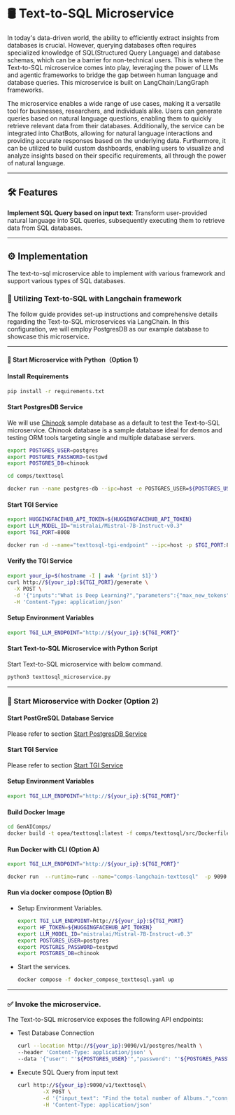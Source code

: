 # 🛢 Text-to-SQL Microservice

In today's data-driven world, the ability to efficiently extract insights from databases is crucial. However, querying databases often requires specialized knowledge of SQL(Structured Query Language) and database schemas, which can be a barrier for non-technical users. This is where the Text-to-SQL microservice comes into play, leveraging the power of LLMs and agentic frameworks to bridge the gap between human language and database queries. This microservice is built on LangChain/LangGraph frameworks.

The microservice enables a wide range of use cases, making it a versatile tool for businesses, researchers, and individuals alike. Users can generate queries based on natural language questions, enabling them to quickly retrieve relevant data from their databases. Additionally, the service can be integrated into ChatBots, allowing for natural language interactions and providing accurate responses based on the underlying data. Furthermore, it can be utilized to build custom dashboards, enabling users to visualize and analyze insights based on their specific requirements, all through the power of natural language.

---

## 🛠️ Features

**Implement SQL Query based on input text**: Transform user-provided natural language into SQL queries, subsequently executing them to retrieve data from SQL databases.

---

## ⚙️ Implementation

The text-to-sql microservice able to implement with various framework and support various types of SQL databases.

### 🔗 Utilizing Text-to-SQL with Langchain framework

The follow guide provides set-up instructions and comprehensive details regarding the Text-to-SQL microservices via LangChain. In this configuration, we will employ PostgresDB as our example database to showcase this microservice.

---

#### 🚀 Start Microservice with Python（Option 1）

#### Install Requirements

```bash
pip install -r requirements.txt
```

#### Start PostgresDB Service

We will use [Chinook](https://github.com/lerocha/chinook-database) sample database as a default to test the Text-to-SQL microservice. Chinook database is a sample database ideal for demos and testing ORM tools targeting single and multiple database servers.

```bash
export POSTGRES_USER=postgres
export POSTGRES_PASSWORD=testpwd
export POSTGRES_DB=chinook

cd comps/texttosql

docker run --name postgres-db --ipc=host -e POSTGRES_USER=${POSTGRES_USER} -e POSTGRES_HOST_AUTH_METHOD=trust -e POSTGRES_DB=${POSTGRES_DB} -e POSTGRES_PASSWORD=${POSTGRES_PASSWORD} -p 5442:5432 -d -v ./chinook.sql:/docker-entrypoint-initdb.d/chinook.sql postgres:latest
```

#### Start TGI Service

```bash
export HUGGINGFACEHUB_API_TOKEN=${HUGGINGFACEHUB_API_TOKEN}
export LLM_MODEL_ID="mistralai/Mistral-7B-Instruct-v0.3"
export TGI_PORT=8008

docker run -d --name="texttosql-tgi-endpoint" --ipc=host -p $TGI_PORT:80 -v ./data:/data --shm-size 1g -e HF_TOKEN=${HUGGINGFACEHUB_API_TOKEN} -e model=${LLM_MODEL_ID} ghcr.io/huggingface/text-generation-inference:2.1.0 --model-id $LLM_MODEL_ID
```

#### Verify the TGI Service

```bash
export your_ip=$(hostname -I | awk '{print $1}')
curl http://${your_ip}:${TGI_PORT}/generate \
  -X POST \
  -d '{"inputs":"What is Deep Learning?","parameters":{"max_new_tokens":17, "do_sample": true}}' \
  -H 'Content-Type: application/json'
```

#### Setup Environment Variables

```bash
export TGI_LLM_ENDPOINT="http://${your_ip}:${TGI_PORT}"
```

#### Start Text-to-SQL Microservice with Python Script

Start Text-to-SQL microservice with below command.

```bash
python3 texttosql_microservice.py
```

---

### 🚀 Start Microservice with Docker (Option 2)

#### Start PostGreSQL Database Service

Please refer to section [Start PostgresDB Service](#start-postgresdb-service)

#### Start TGI Service

Please refer to section [Start TGI Service](#start-tgi-service)

#### Setup Environment Variables

```bash
export TGI_LLM_ENDPOINT="http://${your_ip}:${TGI_PORT}"
```

#### Build Docker Image

```bash
cd GenAIComps/
docker build -t opea/texttosql:latest -f comps/texttosql/src/Dockerfile .
```

#### Run Docker with CLI (Option A)

```bash
export TGI_LLM_ENDPOINT="http://${your_ip}:${TGI_PORT}"

docker run  --runtime=runc --name="comps-langchain-texttosql"  -p 9090:8080 --ipc=host -e llm_endpoint_url=${TGI_LLM_ENDPOINT} opea/texttosql:latest
```

#### Run via docker compose (Option B)

- Setup Environment Variables.

  ```bash
  export TGI_LLM_ENDPOINT=http://${your_ip}:${TGI_PORT}
  export HF_TOKEN=${HUGGINGFACEHUB_API_TOKEN}
  export LLM_MODEL_ID="mistralai/Mistral-7B-Instruct-v0.3"
  export POSTGRES_USER=postgres
  export POSTGRES_PASSWORD=testpwd
  export POSTGRES_DB=chinook
  ```

- Start the services.

  ```bash
  docker compose -f docker_compose_texttosql.yaml up
  ```

---

### ✅ Invoke the microservice.

The Text-to-SQL microservice exposes the following API endpoints:

- Test Database Connection

  ```bash
  curl --location http://${your_ip}:9090/v1/postgres/health \
  --header 'Content-Type: application/json' \
  --data '{"user": "'${POSTGRES_USER}'","password": "'${POSTGRES_PASSWORD}'","host": "'${your_ip}'", "port": "5442", "database": "'${POSTGRES_DB}'"}'
  ```

- Execute SQL Query from input text

  ```bash
  curl http://${your_ip}:9090/v1/texttosql\
          -X POST \
          -d '{"input_text": "Find the total number of Albums.","conn_str": {"user": "'${POSTGRES_USER}'","password": "'${POSTGRES_PASSWORD}'","host": "'${your_ip}'", "port": "5442", "database": "'${POSTGRES_DB}'"}}' \
          -H 'Content-Type: application/json'
  ```
